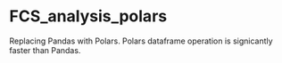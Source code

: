# FCS_analysis_polars
Replacing Pandas with Polars. Polars dataframe operation is signicantly faster than Pandas.
